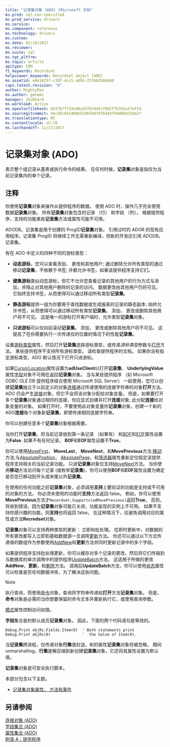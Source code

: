 ```yaml
---
title: "记录集对象 (ADO) |Microsoft 文档"
ms.prod: sql-non-specified
ms.prod_service: drivers
ms.service: 
ms.component: reference
ms.technology: drivers
ms.custom: 
ms.date: 01/19/2017
ms.reviewer: 
ms.suite: sql
ms.tgt_pltfrm: 
ms.topic: article
apitype: COM
f1_keywords: Recordset
helpviewer_keywords: Recordset object [ADO]
ms.assetid: ede1415f-c3df-4cc5-a05b-2576b2b84b60
caps.latest.revision: "6"
author: MightyPen
ms.author: genemi
manager: jhubbard
ms.workload: Active
ms.openlocfilehash: 02d767f733ed8cb3767d49cf092ff67d1e37ef54
ms.sourcegitcommit: 44cd5c651488b5296fb679f6d43f50d068339a27
ms.translationtype: MT
ms.contentlocale: zh-CN
ms.lasthandoff: 11/17/2017
---
```

# <a name="recordset-object-ado"></a>记录集对象 (ADO)
表示整个组记录从基表或执行命令的结果。 在任何时候，**记录集**对象是指仅为当前记录集内的单个记录。  
  
## <a name="remarks"></a>注释  
 你使用**记录集**对象来操作从提供程序的数据。 使用 ADO 时，操作几乎完全使用数据**记录集**对象。 所有**记录集**对象包含的记录 （行） 和字段 （列）。 根据提供程序，支持的功能某些**记录集**方法或属性可能不可用。  
  
 ADODB。记录集是用于创建的 ProgID**记录集**对象。 引用过时的 ADOR 的现有应用程序。记录集 ProgID 将继续工作无需重新编译，但新的开发应引用 ADODB。记录集。  
  
 有在 ADO 中定义的四种不同的游标类型：  
  
-   **动态游标**，您可以查看添加、 更改和其他用户; 通过删除允许所有类型的通过移动**记录集**，不依赖于书签; 并都允许书签，如果该提供程序支持它们。  
  
-   **键集游标**类似动态游标，但它不允许您查看记录的其他用户的行为方式与添加，并阻止对其他用户删除的记录的访问。 数据更改由其他用户仍将可见。 它始终支持书签，从而使得可以通过移动所有类型**记录集**。  
  
-   **静态游标**提供一组为你要用于查找数据或生成报表的记录的静态副本; 始终允许书签，从而使得可以通过移动所有类型**记录集**。 添加、 更改或删除其他用户将不可见。 这是唯一的游标打开客户端时，允许类型**记录集**对象。  
  
-   **只进游标**可以仅向前滚动**记录集**。 添加、 更改或删除其他用户将不可见。 这提高了在你需要执行一次传递仅的位置的情况下的性能**记录集**。  
  
 设置[游标类型](../../../ado/reference/ado-api/cursortype-property-ado.md)属性，然后打开**记录集**选择游标类型，或传递*游标类型*参数与[打开](../../../ado/reference/ado-api/open-method-ado-recordset.md)方法。 某些提供程序不支持所有游标类型。 请检查提供程序的文档。 如果你没有指定游标类型，ADO 默认情况下打开只进游标。  
  
 如果[CursorLocation](../../../ado/reference/ado-api/cursorlocation-property-ado.md)属性设置为**adUseClient**以打开**记录集**、 **UnderlyingValue** 属性[字段](../../../ado/reference/ado-api/field-object.md)对象不可用在返回**记录集**对象。 当与某些提供程序 （如 Microsoft ODBC OLE DB 提供程序结合使用 Microsoft SQL Server） 一起使用，您可以创建**记录集**独立于以前定义的对象[连接](../../../ado/reference/ado-api/connection-object-ado.md)通过传递使用的连接字符串的对象**打开**方法。 ADO 仍会产生[连接](../../../ado/reference/ado-api/connection-object-ado.md)对象，但它不会将该对象分配给对象变量。 但是，如果要打开多个**记录集**对象通过相同的连接，你应显式创建并打开**连接**对象; 此分配**连接**给对象变量的对象。 如果打开时，不要使用此对象变量你**记录集**对象，创建一个新的 ADO**连接**每个对象新**记录集**，即使传递相同连接字符串。  
  
 你可以创建任意多个**记录集**对象根据需要。  
  
 当你打开**记录集**，将当前记录放到第一条记录 （如果有） 和[BOF](../../../ado/reference/ado-api/bof-eof-properties-ado.md)和[EOF](../../../ado/reference/ado-api/bof-eof-properties-ado.md)属性设置为**False**. 如果不有任何记录， **BOF**和**EOF**属性设置不**True**。  
  
 你可以使用[MoveFirst](../../../ado/reference/ado-api/movefirst-movelast-movenext-and-moveprevious-methods-ado.md)， **MoveLast**， **MoveNext**，和**MovePrevious**方法;[移动](../../../ado/reference/ado-api/move-method-ado.md)方法;与[AbsolutePosition](../../../ado/reference/ado-api/absoluteposition-property-ado.md)， [AbsolutePage](../../../ado/reference/ado-api/absolutepage-property-ado.md)，和[筛选器](../../../ado/reference/ado-api/filter-property.md)属性重新定位假定该提供程序支持相关的当前记录功能。 只进**记录集**对象仅支持[MoveNext](../../../ado/reference/ado-api/movefirst-movelast-movenext-and-moveprevious-methods-ado.md)方法。 当你使用**移动**方法访问每个记录 (或枚举**记录集**)，你可以使用**BOF**和**EOF**属性设置为确定是否您已移动到开头或末尾以外**记录集**。  
  
 在使用的任何功能之前**记录集**对象，必须调用**支持**上要验证的功能是支持或不可用的对象的方法。 你必须未使用的功能时**支持**方法返回 false。 例如，你可以使用**MovePrevious**方法才`Recordset.Supports(adMovePrevious)`返回**True**。 否则，将收到错误，因为**记录集**对象可能已关闭，功能呈现的实例上不可用。 如果不支持你感兴趣的功能，则**支持**也将返回 false。 在这种情况下，应避免调用对应的属性或方法**Recrodset**对象。  
  
 **记录集**对象可以支持两种类型的更新： 立即和批处理。 在即时更新中，对数据的所有更改都写入立即到基础数据源一旦调用[更新](../../../ado/reference/ado-api/update-method.md)方法。 你还可以通过以下方式传递值的数组作为参数使用[AddNew](../../../ado/reference/ado-api/addnew-method-ado.md)和**更新**方法并同时更新记录中的多个字段。  
  
 如果提供程序支持批处理更新，你可以缓存对多个记录的更改，然后将它们传输到与数据库的单次调用中的提供程序[UpdateBatch](../../../ado/reference/ado-api/updatebatch-method.md)方法。 这适用于所做的更改**AddNew**，**更新**，和[删除](../../../ado/reference/ado-api/delete-method-ado-recordset.md)方法。 调用后**UpdateBatch**方法，你可以使用[状态](../../../ado/reference/ado-api/status-property-ado-recordset.md)属性可以检查是否任何数据冲突，为了解决这些问题。  
  
> [!NOTE]
>  执行查询，而使用[命令](../../../ado/reference/ado-api/command-object-ado.md)对象，查询将字符串传递给**打开**方法**记录集**对象。 但是，**命令**对象是必需的当你想要保留的命令文本并重新执行它，或使用查询参数。  
  
 [模式](../../../ado/reference/ado-api/mode-property-ado.md)属性控制访问权限。  
  
 **字段**集合是的默认成员**记录集**对象。 因此，下面的两个代码语句是等效的。  
  
```  
Debug.Print objRs.Fields.Item(0)  ' Both statements print   
Debug.Print objRs(0)              '  the Value of Item(0).  
```  
  
 当**记录集**跨进程，仅传递对象**行集**值封送，和的属性**记录集**对象将被忽略。 期间 unmarshalling，**行集**是解压缩到新创建**记录集**对象，它还将其属性设置为默认值。  
  
 **记录集**对象是可安全执行脚本。  
  
 本部分包含以下主题。  
  
-   [记录集对象属性、 方法和事件](../../../ado/reference/ado-api/recordset-object-properties-methods-and-events.md)  
  
## <a name="see-also"></a>另请参阅  
 [连接对象 (ADO)](../../../ado/reference/ado-api/connection-object-ado.md)   
 [字段集合 (ADO)](../../../ado/reference/ado-api/fields-collection-ado.md)   
 [属性集合 (ADO)](../../../ado/reference/ado-api/properties-collection-ado.md)   
 [附录 A：提供程序](../../../ado/guide/appendixes/appendix-a-providers.md)
